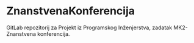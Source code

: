 # ZnanstvenaKonferencija

GitLab repozitorij za Projekt iz Programskog Inženjerstva, zadatak MK2-Znanstvena konferencija.